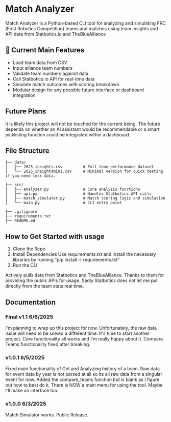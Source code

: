 # Match Analyzer

Match Analyzer is a Python-based CLI tool for analyzing and simulating FRC (First Robotics Competition) teams and matches using team insights and API data from Statbotics.io and TheBlueAlliance

## 🔧 Current Main Features

- Load team data from CSV
- Input alliance team numbers
- Validate team numbers against data
- Call Statbotics.io API for real-time data
- Simulate match outcomes with scoring breakdown
- Modular design for any possible future interface or dashboard integration

## Future Plans
It is likely this project will not be touched for the current being. The future depends on whether an AI assistant would be recommendable or a smart picklisting function could be integrated within a dashboard.

## File Structure
```
├── data/
│   ├── 2025_insights.csv         # Full team performance dataset
│   └── 2025_insightsmini.csv     # Minimal version for quick testing if you need less data.

├── src/
│   ├── analyzer.py               # Core analysis functions
│   ├── api.py                    # Handles Statbotics API calls
│   ├── match_simulator.py        # Match scoring logic and simulation
│   └── main.py                   # CLI entry point

├── .gitignore
├── requirements.txt
├── README.md
```


## How to Get Started with usage
1. Clone the Repo
2. Install Dependencies
    Use requirements.txt and install the necessary libraries by running
    "pip install -r requirements.txt"
3. Run the CLI

Actively pulls data from Statbotics and TheBlueAlliance. Thanks to them for providing the public APIs for usage. Sadly Statbotics does not let me pull directly from the team stats real time.

## Documentation
### Final v1.1 6/6/2025
I'm planning to wrap up this project for now. Unfortunately, the raw data issue will need to be solved a different time. It's time to start another project. Core functionality all works and I'm really happy about it. Compare Teams functionality fixed after breaking.


### v1.0.1 6/5/2025
Fixed main functionality of Get and Analyzing history of a team. Raw data for event data by year is not parsed at all so its all raw data from a singular event for now. Added the compare_teams function but is blank as I figure out how to best do it. There is NOW a main menu for using the tool. Maybe I'll make an interface too.


### v1.0.0 6/3/2025
Match Simulator works. Public Release.

